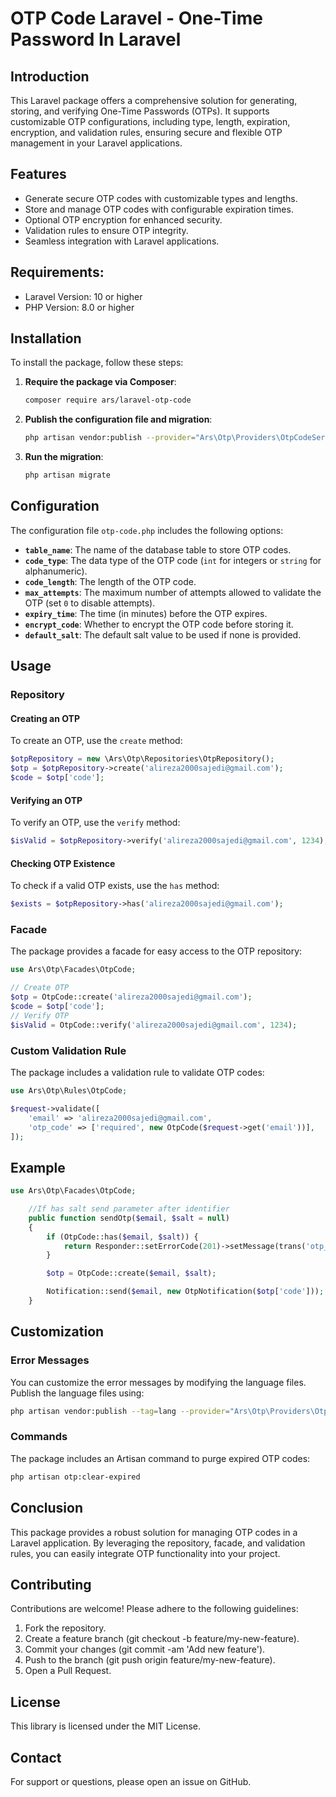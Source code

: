 
# OTP Code Laravel - One-Time Password In Laravel

## Introduction
This Laravel package offers a comprehensive solution for generating, storing, and verifying One-Time Passwords (OTPs). It supports customizable OTP configurations, including type, length, expiration, encryption, and validation rules, ensuring secure and flexible OTP management in your Laravel applications.

## Features
- Generate secure OTP codes with customizable types and lengths.
- Store and manage OTP codes with configurable expiration times.
- Optional OTP encryption for enhanced security.
- Validation rules to ensure OTP integrity.
- Seamless integration with Laravel applications.

## Requirements:

- Laravel Version: 10 or higher
- PHP Version: 8.0 or higher

## Installation
To install the package, follow these steps:

1. **Require the package via Composer**:
   ```bash
   composer require ars/laravel-otp-code
   ```

2. **Publish the configuration file and migration**:
   ```bash
   php artisan vendor:publish --provider="Ars\Otp\Providers\OtpCodeServiceProvider"
   ```

3. **Run the migration**:
   ```bash
   php artisan migrate
   ```

## Configuration
The configuration file `otp-code.php` includes the following options:

- **`table_name`**: The name of the database table to store OTP codes.
- **`code_type`**: The data type of the OTP code (`int` for integers or `string` for alphanumeric).
- **`code_length`**: The length of the OTP code.
- **`max_attempts`**: The maximum number of attempts allowed to validate the OTP (set `0` to disable attempts).
- **`expiry_time`**: The time (in minutes) before the OTP expires.
- **`encrypt_code`**: Whether to encrypt the OTP code before storing it.
- **`default_salt`**: The default salt value to be used if none is provided.

## Usage

### Repository

#### Creating an OTP
To create an OTP, use the `create` method:
```php
$otpRepository = new \Ars\Otp\Repositories\OtpRepository();
$otp = $otpRepository->create('alireza2000sajedi@gmail.com');
$code = $otp['code'];
```

#### Verifying an OTP
To verify an OTP, use the `verify` method:
```php
$isValid = $otpRepository->verify('alireza2000sajedi@gmail.com', 1234);
```

#### Checking OTP Existence
To check if a valid OTP exists, use the `has` method:
```php
$exists = $otpRepository->has('alireza2000sajedi@gmail.com');
```

### Facade
The package provides a facade for easy access to the OTP repository:
```php
use Ars\Otp\Facades\OtpCode;

// Create OTP
$otp = OtpCode::create('alireza2000sajedi@gmail.com');
$code = $otp['code'];
// Verify OTP
$isValid = OtpCode::verify('alireza2000sajedi@gmail.com', 1234);
```

### Custom Validation Rule
The package includes a validation rule to validate OTP codes:
```php
use Ars\Otp\Rules\OtpCode;

$request->validate([
    'email' => 'alireza2000sajedi@gmail.com',
    'otp_code' => ['required', new OtpCode($request->get('email'))],
]);
```

## Example
```php
use Ars\Otp\Facades\OtpCode;

    //If has salt send parameter after identifier
    public function sendOtp($email, $salt = null)
    {
        if (OtpCode::has($email, $salt)) {
            return Responder::setErrorCode(201)->setMessage(trans('otp_code::otp-code.already_send'))->respond();
        }

        $otp = OtpCode::create($email, $salt);

        Notification::send($email, new OtpNotification($otp['code']));
    }

```

## Customization

### Error Messages
You can customize the error messages by modifying the language files. Publish the language files using:
```bash
php artisan vendor:publish --tag=lang --provider="Ars\Otp\Providers\OtpCodeServiceProvider"
```

### Commands
The package includes an Artisan command to purge expired OTP codes:
```bash
php artisan otp:clear-expired
```

## Conclusion
This package provides a robust solution for managing OTP codes in a Laravel application. By leveraging the repository, facade, and validation rules, you can easily integrate OTP functionality into your project.

## Contributing
Contributions are welcome! Please adhere to the following guidelines:

1. Fork the repository.
2. Create a feature branch (git checkout -b feature/my-new-feature).
3. Commit your changes (git commit -am 'Add new feature').
4. Push to the branch (git push origin feature/my-new-feature).
5. Open a Pull Request.

## License
This library is licensed under the MIT License.

## Contact
For support or questions, please open an issue on GitHub.
